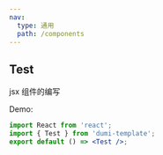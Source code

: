 ```yaml
---
nav:
  type: 通用
  path: /components
---
```


## Test

jsx 组件的编写

Demo:

```jsx
import React from 'react';
import { Test } from 'dumi-template';
export default () => <Test />;
```
